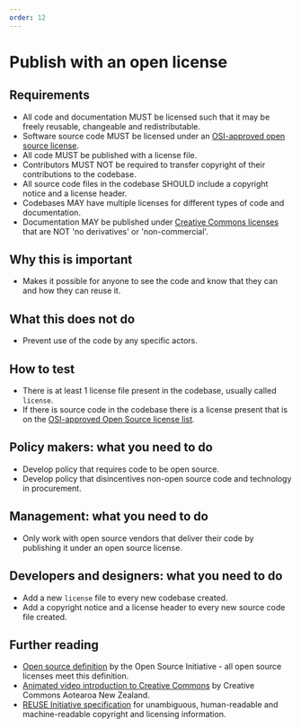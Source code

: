 ```yaml
---
order: 12
---
```


# Publish with an open license

## Requirements

* All code and documentation MUST be licensed such that it may be freely reusable, changeable and redistributable.
* Software source code MUST be licensed under an [OSI-approved open source license](https://opensource.org/licenses/category).
* All code MUST be published with a license file.
* Contributors MUST NOT be required to transfer copyright of their contributions to the codebase.
* All source code files in the codebase SHOULD include a copyright notice and a license header.
* Codebases MAY have multiple licenses for different types of code and documentation.
* Documentation MAY be published under [Creative Commons licenses](https://creativecommons.org/licenses/) that are NOT 'no derivatives' or 'non-commercial'.

## Why this is important

* Makes it possible for anyone to see the code and know that they can and how they can reuse it.

## What this does not do

* Prevent use of the code by any specific actors.

## How to test

* There is at least 1 license file present in the codebase, usually called `license`.
* If there is source code in the codebase there is a license present that is on the [OSI-approved Open Source license list](https://opensource.org/licenses/category).

## Policy makers: what you need to do

* Develop policy that requires code to be open source.
* Develop policy that disincentives non-open source code and technology in procurement.

## Management: what you need to do

* Only work with open source vendors that deliver their code by publishing it under an open source license.

## Developers and designers: what you need to do

* Add a new `license` file to every new codebase created.
* Add a copyright notice and a license header to every new source code file created.

## Further reading

* [Open source definition](https://opensource.org/osd) by the Open Source Initiative - all open source licenses meet this definition.
* [Animated video introduction to Creative Commons](https://creativecommons.org/about/videos/creative-commons-kiwi) by Creative Commons Aotearoa New Zealand.
* [REUSE Initiative specification](https://reuse.software/spec/) for unambiguous, human-readable and machine-readable copyright and licensing information.
